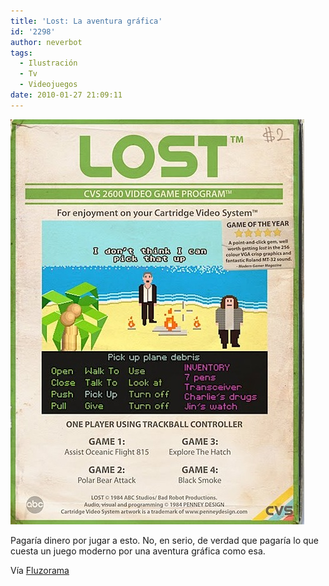 ```yaml
---
title: 'Lost: La aventura gráfica'
id: '2298'
author: neverbot
tags:
  - Ilustración
  - Tv
  - Videojuegos
date: 2010-01-27 21:09:11
---
```


![201001272107.jpg](./lost-la-aventura-grafica/201001272107.jpg)

Pagaría dinero por jugar a esto. No, en serio, de verdad que pagaría lo que cuesta un juego moderno por una aventura gráfica como esa.  

Vía [Fluzorama](http://fluzo.tumblr.com/post/352489902/lostvideogame)